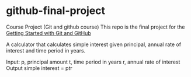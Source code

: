 # github-final-project
Course Project (Git and github course)
This repo is the final project for the [Getting Started with Git and GitHub](https://www.coursera.org/learn/getting-started-with-git-and-github/home/welcome)

A calculator that calculates simple interest given principal, annual rate of interest and time period in years.

Input:
   p, principal amount
   t, time period in years
   r, annual rate of interest
Output
   simple interest = p*t*r
